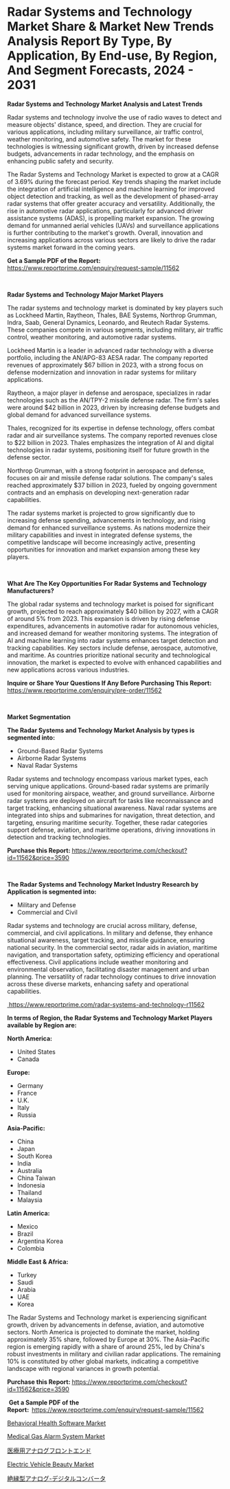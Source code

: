 <p><h1>Radar Systems and Technology Market Share & Market New Trends Analysis Report By Type, By Application, By End-use, By Region, And Segment Forecasts, 2024 - 2031</h1></p><p><strong>Radar Systems and Technology Market Analysis and Latest Trends</strong></p>
<p><p>Radar systems and technology involve the use of radio waves to detect and measure objects' distance, speed, and direction. They are crucial for various applications, including military surveillance, air traffic control, weather monitoring, and automotive safety. The market for these technologies is witnessing significant growth, driven by increased defense budgets, advancements in radar technology, and the emphasis on enhancing public safety and security.</p><p>The Radar Systems and Technology Market is expected to grow at a CAGR of 3.69% during the forecast period. Key trends shaping the market include the integration of artificial intelligence and machine learning for improved object detection and tracking, as well as the development of phased-array radar systems that offer greater accuracy and versatility. Additionally, the rise in automotive radar applications, particularly for advanced driver assistance systems (ADAS), is propelling market expansion. The growing demand for unmanned aerial vehicles (UAVs) and surveillance applications is further contributing to the market's growth. Overall, innovation and increasing applications across various sectors are likely to drive the radar systems market forward in the coming years.</p></p>
<p><strong>Get a Sample PDF of the Report:&nbsp;</strong> <a href="https://www.reportprime.com/enquiry/request-sample/11562">https://www.reportprime.com/enquiry/request-sample/11562</a></p>
<p>&nbsp;</p>
<p><strong>Radar Systems and Technology Major Market Players</strong></p>
<p><p>The radar systems and technology market is dominated by key players such as Lockheed Martin, Raytheon, Thales, BAE Systems, Northrop Grumman, Indra, Saab, General Dynamics, Leonardo, and Reutech Radar Systems. These companies compete in various segments, including military, air traffic control, weather monitoring, and automotive radar systems.</p><p>Lockheed Martin is a leader in advanced radar technology with a diverse portfolio, including the AN/APG-83 AESA radar. The company reported revenues of approximately $67 billion in 2023, with a strong focus on defense modernization and innovation in radar systems for military applications.</p><p>Raytheon, a major player in defense and aerospace, specializes in radar technologies such as the AN/TPY-2 missile defense radar. The firm's sales were around $42 billion in 2023, driven by increasing defense budgets and global demand for advanced surveillance systems.</p><p>Thales, recognized for its expertise in defense technology, offers combat radar and air surveillance systems. The company reported revenues close to $22 billion in 2023. Thales emphasizes the integration of AI and digital technologies in radar systems, positioning itself for future growth in the defense sector.</p><p>Northrop Grumman, with a strong footprint in aerospace and defense, focuses on air and missile defense radar solutions. The company's sales reached approximately $37 billion in 2023, fueled by ongoing government contracts and an emphasis on developing next-generation radar capabilities.</p><p>The radar systems market is projected to grow significantly due to increasing defense spending, advancements in technology, and rising demand for enhanced surveillance systems. As nations modernize their military capabilities and invest in integrated defense systems, the competitive landscape will become increasingly active, presenting opportunities for innovation and market expansion among these key players.</p></p>
<p>&nbsp;</p>
<p><strong>What Are The Key Opportunities For Radar Systems and Technology Manufacturers?</strong></p>
<p><p>The global radar systems and technology market is poised for significant growth, projected to reach approximately $40 billion by 2027, with a CAGR of around 5% from 2023. This expansion is driven by rising defense expenditures, advancements in automotive radar for autonomous vehicles, and increased demand for weather monitoring systems. The integration of AI and machine learning into radar systems enhances target detection and tracking capabilities. Key sectors include defense, aerospace, automotive, and maritime. As countries prioritize national security and technological innovation, the market is expected to evolve with enhanced capabilities and new applications across various industries.</p></p>
<p><strong>Inquire or Share Your Questions If Any Before Purchasing This Report:</strong> <a href="https://www.reportprime.com/enquiry/pre-order/11562">https://www.reportprime.com/enquiry/pre-order/11562</a></p>
<p>&nbsp;</p>
<p><strong>Market Segmentation</strong></p>
<p><strong>The Radar Systems and Technology Market Analysis by types is segmented into:</strong></p>
<p><ul><li>Ground-Based Radar Systems</li><li>Airborne Radar Systems</li><li>Naval Radar Systems</li></ul></p>
<p><p>Radar systems and technology encompass various market types, each serving unique applications. Ground-based radar systems are primarily used for monitoring airspace, weather, and ground surveillance. Airborne radar systems are deployed on aircraft for tasks like reconnaissance and target tracking, enhancing situational awareness. Naval radar systems are integrated into ships and submarines for navigation, threat detection, and targeting, ensuring maritime security. Together, these radar categories support defense, aviation, and maritime operations, driving innovations in detection and tracking technologies.</p></p>
<p><strong>Purchase this Report:&nbsp;</strong><a href="https://www.reportprime.com/checkout?id=11562&price=3590">https://www.reportprime.com/checkout?id=11562&price=3590</a></p>
<p>&nbsp;</p>
<p><strong>The Radar Systems and Technology Market Industry Research by Application is segmented into:</strong></p>
<p><ul><li>Military and Defense</li><li>Commercial and Civil</li></ul></p>
<p><p>Radar systems and technology are crucial across military, defense, commercial, and civil applications. In military and defense, they enhance situational awareness, target tracking, and missile guidance, ensuring national security. In the commercial sector, radar aids in aviation, maritime navigation, and transportation safety, optimizing efficiency and operational effectiveness. Civil applications include weather monitoring and environmental observation, facilitating disaster management and urban planning. The versatility of radar technology continues to drive innovation across these diverse markets, enhancing safety and operational capabilities.</p></p>
<p><a href="https://www.reportprime.com/radar-systems-and-technology-r11562">&nbsp;https://www.reportprime.com/radar-systems-and-technology-r11562</a></p>
<p><strong>In terms of Region, the Radar Systems and Technology Market Players available by Region are:</strong></p>
<p>
    <p> <strong> North America: </strong>
        <ul>
            <li>United States</li>
            <li>Canada</li>
        </ul>
        </p> 
    <p> <strong> Europe: </strong>
        <ul>
            <li>Germany</li>
            <li>France</li>
            <li>U.K.</li>
            <li>Italy</li>
            <li>Russia</li>
        </ul>
        </p> 
    <p> <strong> Asia-Pacific: </strong>
        <ul>
            <li>China</li>
            <li>Japan</li>
            <li>South Korea</li>
            <li>India</li>
            <li>Australia</li>
            <li>China Taiwan</li>
            <li>Indonesia</li>
            <li>Thailand</li>
            <li>Malaysia</li>
        </ul>
        </p> 
    <p> <strong> Latin America: </strong>
        <ul>
            <li>Mexico</li>
            <li>Brazil</li>
            <li>Argentina Korea</li>
            <li>Colombia</li>
        </ul>
        </p> 
    <p> <strong> Middle East & Africa: </strong>
        <ul>
            <li>Turkey</li>
            <li>Saudi</li>
            <li>Arabia</li>
            <li>UAE</li>
            <li>Korea</li>
        </ul>
    </p>
    </p>
<p><p>The Radar Systems and Technology market is experiencing significant growth, driven by advancements in defense, aviation, and automotive sectors. North America is projected to dominate the market, holding approximately 35% share, followed by Europe at 30%. The Asia-Pacific region is emerging rapidly with a share of around 25%, led by China's robust investments in military and civilian radar applications. The remaining 10% is constituted by other global markets, indicating a competitive landscape with regional variances in growth potential.</p></p>
<p><strong>Purchase this Report: </strong><a href="https://www.reportprime.com/checkout?id=11562&price=3590">https://www.reportprime.com/checkout?id=11562&price=3590</a></p>
<p>&nbsp;<strong>Get a Sample PDF of the Report:&nbsp;&nbsp;</strong><a href="https://www.reportprime.com/enquiry/request-sample/11562">https://www.reportprime.com/enquiry/request-sample/11562</a></p>
<p><strong></strong></p>
<p><p><a href="https://github.com/prosalinda88/Market-Research-Report-List-6/blob/main/behavioral-health-software-market.md">Behavioral Health Software Market</a></p><p><a href="https://www.linkedin.com/pulse/global-medical-gas-alarm-system-market-status-2024-2031-rfwnc?trackingId=lcSYp40TSfmpJyla9n%2B7jQ%3D%3D">Medical Gas Alarm System Market</a></p><p><a href="https://medium.com/@lenorakris2023/medical-analog-front-ends-market-%E3%81%AF-%E3%82%B3%E3%82%B9%E3%83%88%E7%AE%A1%E7%90%86%E3%81%A8%E5%8A%B9%E7%8E%87%E5%90%91%E4%B8%8A%E3%82%92%E5%84%AA%E5%85%88%E3%81%97%E3%81%BE%E3%81%99-%E3%81%95%E3%82%89%E3%81%AB-%E5%A0%B1%E5%91%8A%E6%9B%B8%E3%81%AF%E5%B8%82%E5%A0%B4%E3%81%AE%E9%9C%80%E8%A6%81%E9%9D%A2%E3%81%A8%E4%BE%9B%E7%B5%A6%E9%9D%A2%E3%81%AE%E4%B8%A1%E6%96%B9%E3%82%92%E3%82%AB%E3%83%90%E3%83%BC%E3%81%97%E3%81%A6%E3%81%84%E3%81%BE%E3%81%99-medical-fec83c52195e">医療用アナログフロントエンド</a></p><p><a href="https://issuu.com/reportprime-2/docs/electric-vehicle-beauty-market-size_2a8264ac456349">Electric Vehicle Beauty Market</a></p><p><a href="https://medium.com/@lenorakris2023/isolated-analog-to-digital-converters-market-%E3%81%AF-%E3%82%B3%E3%82%B9%E3%83%88%E7%AE%A1%E7%90%86%E3%81%A8%E5%8A%B9%E7%8E%87%E5%90%91%E4%B8%8A%E3%82%92%E5%84%AA%E5%85%88%E3%81%97%E3%81%BE%E3%81%99-%E3%81%95%E3%82%89%E3%81%AB-%E5%A0%B1%E5%91%8A%E6%9B%B8%E3%81%AF%E5%B8%82%E5%A0%B4%E3%81%AE%E9%9C%80%E8%A6%81%E9%9D%A2%E3%81%A8%E4%BE%9B%E7%B5%A6%E9%9D%A2%E3%81%AE%E4%B8%A1%E6%96%B9%E3%82%92%E3%82%AB%E3%83%90%E3%83%BC%E3%81%97%E3%81%A6%E3%81%84%E3%81%BE%E3%81%99-67da612c52b9">絶縁型アナログ-デジタルコンバータ</a></p></p>